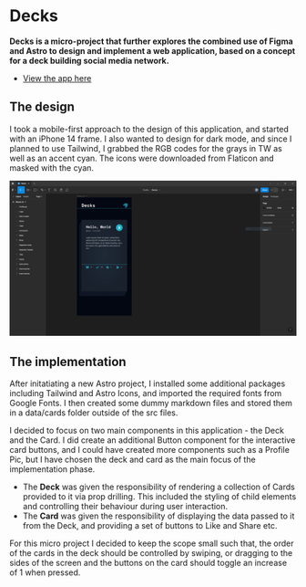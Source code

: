 # Decks

**Decks is a micro-project that further explores the combined use of Figma and Astro to design and implement a web application, based on a concept for a deck building social media network.**

- [View the app here](https://preeminent-llama-f7ac01.netlify.app/)

## The design

I took a mobile-first approach to the design of this application, and started with an iPhone 14 frame. I also wanted to design for dark mode, and since I planned to use Tailwind, I grabbed the RGB codes for the grays in TW as well as an accent cyan. The icons were downloaded from Flaticon and masked with the cyan.

![Figma design](https://raw.githubusercontent.com/blair3003/decks/master/public/decks-figma.PNG)

## The implementation

After initatiating a new Astro project, I installed some additional packages including Tailwind and Astro Icons, and imported the required fonts from Google Fonts. I then created some dummy markdown files and stored them in a data/cards folder outside of the src files.

I decided to focus on two main components in this application - the Deck and the Card. I did create an additional Button component for the interactive card buttons, and I could have created more components such as a Profile Pic, but I have chosen the deck and card as the main focus of the implementation phase.

- The **Deck** was given the responsibility of rendering a collection of Cards provided to it via prop drilling. This included the styling of child elements and controlling their behaviour during user interaction. 
- The **Card** was given the responsibility of displaying the data passed to it from the Deck, and providing a set of buttons to Like and Share etc.

For this micro project I decided to keep the scope small such that, the order of the cards in the deck should be controlled by swiping, or dragging to the sides of the screen and the buttons on the card should toggle an increase of 1 when pressed.
